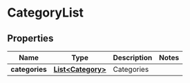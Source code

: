 
# CategoryList

## Properties
Name | Type | Description | Notes
------------ | ------------- | ------------- | -------------
**categories** | [**List&lt;Category&gt;**](Category.md) | Categories | 



